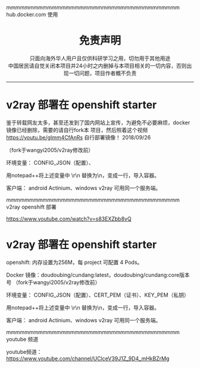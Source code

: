 
mmmmmmmmmmmmmmmmmmmmmmmmmmmmmmmmmmmmmm hub.docker.com 使用

<h1 align="center"> 免责声明 </h1>


<p align="center">
只面向海外华人用户且仅供科研学习之用，切勿用于其他用途
<br>
中国居民请自觉关闭本项目并24小时之内删掉与本项目相关的一切内容，否则出现一切问题，项目作者概不负责
</p>
<hr>



# v2ray 部署在 openshift starter
鉴于转载网友太多，甚至还发到了国内网站上宣传，为避免不必要麻烦，docker镜像已经删除，需要的请自行fork本
项目，然后照着这个视频 https://youtu.be/gImm4CfAnRs 自行部署镜像！ 2018/09/26

（fork于wangyi2005/v2ray修改前）

环境变量： CONFIG_JSON（配置）、


用notepad++将上述变量中 \r\n 替换为\\n，变成一行，导入容器。

客户端： android Actinium、windows v2ray 可用同一个服务端。

mmmmmmmmmmmmmmmmmmmmmmmmmmmmmmmmmmmmmm v2ray openshift 部署

https://www.youtube.com/watch?v=s83EXZbb8vQ

# v2ray 部署在 openshift starter
openshift: 内存设置为256M，每 project 可配置 4 Pods。

Docker 镜像：doudoubing/cundang:latest，doudoubing/cundang:core版本号
（fork于wangyi2005/v2ray修改前）

环境变量： CONFIG_JSON（配置）、CERT_PEM（证书）、KEY_PEM（私钥）

用notepad++将上述变量中 \r\n 替换为\\n，变成一行，导入容器。

客户端： android Actinium、windows v2ray 可用同一个服务端。

mmmmmmmmmmmmmmmmmmmmmmmmmmmmmmmmmmmmmm youtube 频道

youtube频道：https://www.youtube.com/channel/UClceV39J1Z_9D4_mHkBZrMg
